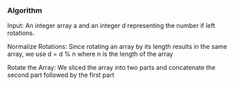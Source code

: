 ### Algorithm

Input: An integer array a and an integer d representing the number if left rotations.

Normalize Rotations: Since rotating an array by its length results in the same array, we use d = d % n
where n is the length of the array

Rotate the Array: We sliced the array into two parts and concatenate the second part followed by the first part
